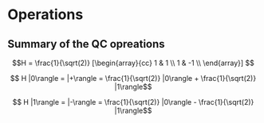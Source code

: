 # Operations

## Summary of the QC opreations

```math
H = \frac{1}{\sqrt(2)}    
[\begin{array}{cc}
    1 & 1 \\
    1 & -1 \\
\end{array}] 
```
```math
  H |0\rangle = |+\rangle = \frac{1}{\sqrt(2)} |0\rangle + \frac{1}{\sqrt(2)} |1\rangle
```
```math   
  H |1\rangle = |-\rangle = \frac{1}{\sqrt(2)} |0\rangle - \frac{1}{\sqrt(2)} |1\rangle
```